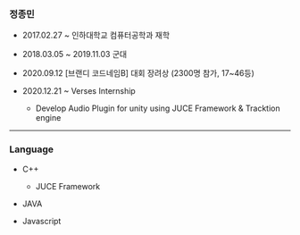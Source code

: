 ### 정종민

+ 2017.02.27 ~ 인하대학교 컴퓨터공학과 재학

+ 2018.03.05 ~ 2019.11.03 군대

+ 2020.09.12 [브랜디 코드네임B] 대회 장려상 (2300명 참가, 17~46등)

+ 2020.12.21 ~ Verses Internship
  + Develop Audio Plugin for unity using JUCE Framework & Tracktion engine

------------------------

### Language

+ C++
  + JUCE Framework

+ JAVA

+ Javascript
